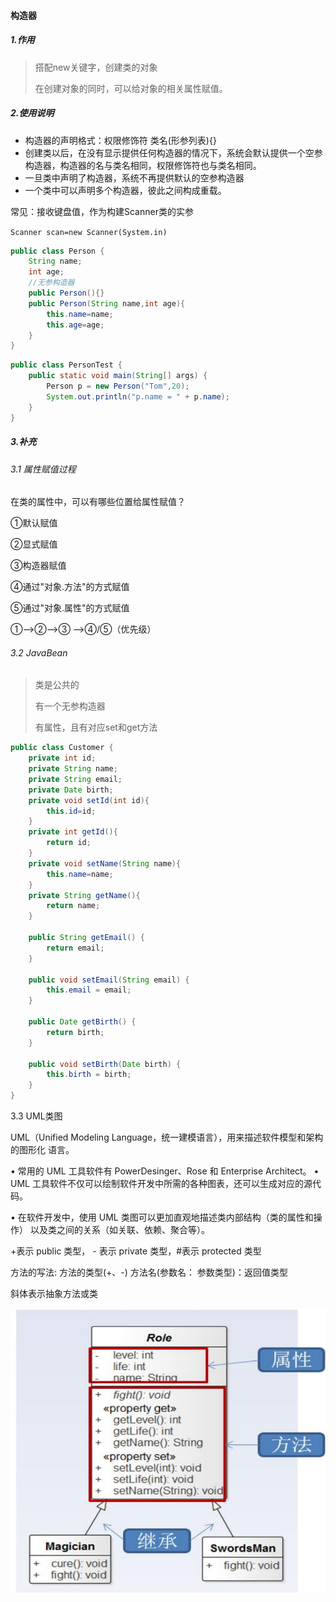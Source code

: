 #### 构造器

##### 1.作用

> 搭配new关键字，创建类的对象
>
> 在创建对象的同时，可以给对象的相关属性赋值。

##### 2.使用说明

- 构造器的声明格式：权限修饰符 类名(形参列表){}
- 创建类以后，在没有显示提供任何构造器的情况下，系统会默认提供一个空参构造器，构造器的名与类名相同，权限修饰符也与类名相同。
- 一旦类中声明了构造器，系统不再提供默认的空参构造器
- 一个类中可以声明多个构造器，彼此之间构成重载。

常见：接收键盘值，作为构建Scanner类的实参

`Scanner scan=new Scanner(System.in)`

```java
public class Person {
    String name;
    int age;
    //无参构造器
    public Person(){}
    public Person(String name,int age){
        this.name=name;
        this.age=age;
    }
}
```

```java
public class PersonTest {
    public static void main(String[] args) {
        Person p = new Person("Tom",20);
        System.out.println("p.name = " + p.name);
    }
}
```

##### 3.补充

###### 3.1 属性赋值过程

在类的属性中，可以有哪些位置给属性赋值？

①默认赋值

②显式赋值

③构造器赋值

④通过"对象.方法"的方式赋值

⑤通过"对象.属性"的方式赋值

①-->②-->③ -->④/⑤（优先级）

###### 3.2 JavaBean

> 类是公共的
>
> 有一个无参构造器
>
> 有属性，且有对应set和get方法

```java
public class Customer {
    private int id;
    private String name;
    private String email;
    private Date birth;
    private void setId(int id){
        this.id=id;
    }
    private int getId(){
        return id;
    }
    private void setName(String name){
        this.name=name;
    }
    private String getName(){
        return name;
    }

    public String getEmail() {
        return email;
    }

    public void setEmail(String email) {
        this.email = email;
    }

    public Date getBirth() {
        return birth;
    }

    public void setBirth(Date birth) {
        this.birth = birth;
    }
}
```

3.3 UML类图

UML（Unified Modeling Language，统一建模语言），用来描述软件模型和架构的图形化 语言。

 • 常用的 UML 工具软件有 PowerDesinger、Rose 和 Enterprise Architect。 • UML 工具软件不仅可以绘制软件开发中所需的各种图表，还可以生成对应的源代码。 

• 在软件开发中，使用 UML 类图可以更加直观地描述类内部结构（类的属性和操作） 以及类之间的关系（如关联、依赖、聚合等）。

+表示 public 类型， - 表示 private 类型，#表示 protected 类型 

方法的写法: 方法的类型(+、-) 方法名(参数名： 参数类型)：返回值类型 

 斜体表示抽象方法或类

![image-20230722171616458](..\pictures\构造器.png)
